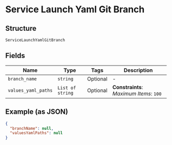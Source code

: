 
# Service Launch Yaml Git Branch

## Structure

`ServiceLaunchYamlGitBranch`

## Fields

| Name | Type | Tags | Description |
|  --- | --- | --- | --- |
| `branch_name` | `string` | Optional | - |
| `values_yaml_paths` | `List of string` | Optional | **Constraints**: *Maximum Items*: `100` |

## Example (as JSON)

```json
{
  "branchName": null,
  "valuesYamlPaths": null
}
```

